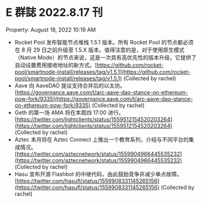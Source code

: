# E 群誌 2022.8.17 刊

Property: August 18, 2022 10:19 AM

- Rocket Pool 发布智能节点堆栈 1.5.1 版本。所有 Rocket Pool 的节点都必须在 8 月 29 日之前升级至 1.5.X 版本。值得注意的是，对于使用原生模式（Native Mode）的节点来说，这是一次具有高优先性的版本升级，它提供了自动设置费用接收地址的新方式。[https://github.com/rocket-pool/smartnode-install/releases/tag/v1.5.1](https://github.com/rocket-pool/smartnode-install/releases/tag/v1.5.1) (Collected by rachel)
- Aave 向 AaveDAO 提议支持合并后的以太坊。[https://governance.aave.com/t/arc-aave-dao-stance-on-ethereum-pow-fork/9335](https://governance.aave.com/t/arc-aave-dao-stance-on-ethereum-pow-fork/9335) (Collected by rachel)
- Geth 的第一场 AMA 将在本周四 17:00 进行。[https://twitter.com/lightclients/status/1559512154520203264](https://twitter.com/lightclients/status/1559512154520203264) (Collected by rachel)
- Aztec 本月将在 Aztec Connect 上推出一个教育系列，介绍与不同平台的集成情况。[https://twitter.com/aztecnetwork/status/1559904966445535232](https://twitter.com/aztecnetwork/status/1559904966445535232) (Collected by rachel)
- Hasu 宣布开源 Flashbot 的中继代码，由此鼓励竞争并减少单点故障。[https://twitter.com/hasufl/status/1559908331145265156](https://twitter.com/hasufl/status/1559908331145265156) (Collected by rachel)
